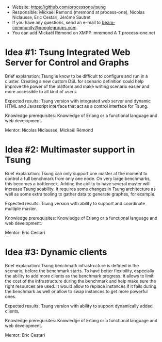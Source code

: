 * Website: https://github.com/processone/tsung
* Responsible: Mickaël Rémond (mremond at process-one), Nicolas Niclausse, Eric Cestari, Jérôme Sautret
* If you have any questions, send an e-mail to beam-community@googlegroups.com.
* You can add Mickaël Rémond on XMPP: mremond A T process-one.net 

# Idea #1: Tsung Integrated Web Server for Control and Graphs

Brief explanation: Tsung is know to be difficult to configure and run in a cluster. Creating a new custom DSL for scenario definition could help improve the power of the platform and make writing scenario easier and more accessible to all kind of users.

Expected results: Tsung version with integrated web server and dynamic HTML and Javascript interface that act as a control interface for Tsung.

Knowledge prerequisites: Knowledge of Erlang or a functional language and web development.

Mentor: Nicolas Niclausse, Mickaël Rémond

# Idea #2: Multimaster support in Tsung

Brief explanation: Tsung can only support one master at the moment to control a full benchmark from only one node. On very large benchmarks, this becomes a bottleneck. Adding the ability to have several master will increase Tsung scability. It requires some changes in Tsung architecture as well as some extra tooling to gather data to generate graphes, for example.

Expected results: Tsung version with ability to support and coordinate multiple master.

Knowledge prerequisites: Knowledge of Erlang or a functional language and web development.

Mentor: Eric Cestari

# Idea #3: Dynamic clients

Brief explanation: Tsung benchmark infrastructure is defined in the scenario, before the benchmark starts. To have better flexibility, especially the ability to add more clients as the benchmark progress. It allows to limit the cost of the infrastructure during the benchmark and help make sure the right resources are used. It would allow to replace instances if it fails during the benchmark as well or allow to swap instances to get more powerful ones.

Expected results: Tsung version with ability to support dynamically added clients.

Knowledge prerequisites: Knowledge of Erlang or a functional language and web development.

Mentor: Eric Cestari